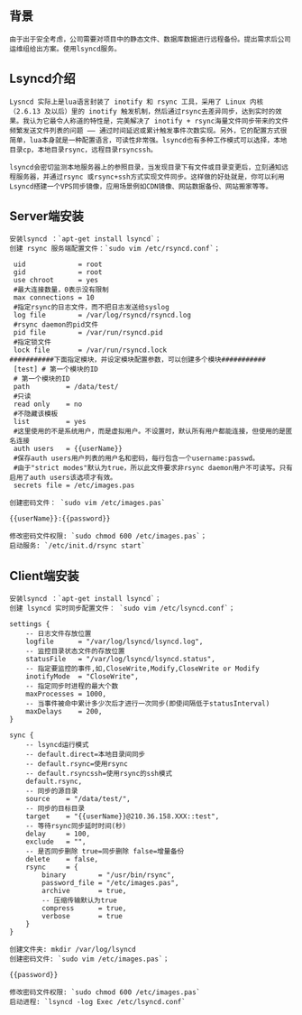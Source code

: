 ## 背景
    由于出于安全考虑，公司需要对项目中的静态文件、数据库数据进行远程备份。提出需求后公司运维组给出方案。使用lsyncd服务。
## Lsyncd介绍
    Lysncd 实际上是lua语言封装了 inotify 和 rsync 工具，采用了 Linux 内核（2.6.13 及以后）里的 inotify 触发机制，然后通过rsync去差异同步，达到实时的效果。我认为它最令人称道的特性是，完美解决了 inotify + rsync海量文件同步带来的文件频繁发送文件列表的问题 —— 通过时间延迟或累计触发事件次数实现。另外，它的配置方式很简单，lua本身就是一种配置语言，可读性非常强。lsyncd也有多种工作模式可以选择，本地目录cp，本地目录rsync，远程目录rsyncssh。
    
    lsyncd会密切监测本地服务器上的参照目录，当发现目录下有文件或目录变更后，立刻通知远程服务器，并通过rsync 或rsync+ssh方式实现文件同步。这样做的好处就是，你可以利用Lsyncd搭建一个VPS同步镜像，应用场景例如CDN镜像、网站数据备份、网站搬家等等。
## Server端安装
    安装lsyncd ：`apt-get install lsyncd`；
    创建 rsync 服务端配置文件：`sudo vim /etc/rsyncd.conf`；
    
```text
 uid             = root
 gid             = root
 use chroot      = yes
 #最大连接数量，0表示没有限制
 max connections = 10
 #指定rsync的日志文件，而不把日志发送给syslog
 log file        = /var/log/rsyncd/rsyncd.log
 #rsync daemon的pid文件
 pid file        = /var/run/rsyncd.pid
 #指定锁文件 
 lock file       = /var/run/rsyncd.lock
###########下面指定模块，并设定模块配置参数，可以创建多个模块###########
 [test] # 第一个模块的ID
 # 第一个模块的ID
 path         = /data/test/
 #只读
 read only    = no
 #不隐藏该模板
 list         = yes
 #这里使用的不是系统用户，而是虚拟用户。不设置时，默认所有用户都能连接，但使用的是匿名连接
 auth users   = {{userName}}
 #保存auth users用户列表的用户名和密码，每行包含一个username:passwd。
 #由于"strict modes"默认为true，所以此文件要求非rsync daemon用户不可读写。只有启用了auth users该选项才有效。
 secrets file = /etc/images.pas
 ```
    创建密码文件： `sudo vim /etc/images.pas`
 
```text
{{userName}}:{{password}}
```
    修改密码文件权限: `sudo chmod 600 /etc/images.pas`；
    启动服务: `/etc/init.d/rsync start`
## Client端安装
    安装lsyncd ：`apt-get install lsyncd`；
    创建 lsyncd 实时同步配置文件： `sudo vim /etc/lsyncd.conf`；
    
```text
settings {
    -- 日志文件存放位置
    logfile      = "/var/log/lsyncd/lsyncd.log",
    -- 监控目录状态文件的存放位置
    statusFile   = "/var/log/lsyncd/lsyncd.status",
    -- 指定要监控的事件,如,CloseWrite,Modify,CloseWrite or Modify
    inotifyMode  = "CloseWrite",
    -- 指定同步时进程的最大个数
    maxProcesses = 1000,
    -- 当事件被命中累计多少次后才进行一次同步(即使间隔低于statusInterval)
    maxDelays    = 200,
}

sync {
    -- lsyncd运行模式
	-- default.direct=本地目录间同步
	-- default.rsync=使用rsync
	-- default.rsyncssh=使用rsync的ssh模式
    default.rsync,
    -- 同步的源目录
    source    = "/data/test/",
    -- 同步的目标目录
    target    = "{{userName}}@210.36.158.XXX::test",
    -- 等待rsync同步延时时间(秒)
    delay     = 100,
    exclude   = "",
    -- 是否同步删除 true=同步删除 false=增量备份
    delete    = false,
    rsync     = {
        binary        = "/usr/bin/rsync",
        password_file = "/etc/images.pas",
        archive       = true,
        -- 压缩传输默认为true
        compress      = true,
        verbose       = true
    }
}
 ```
    创建文件夹: mkdir /var/log/lsyncd
    创建密码文件: `sudo vim /etc/images.pas`；  
    
```text
{{password}} 
```
    修改密码文件权限: `sudo chmod 600 /etc/images.pas`
    启动进程: `lsyncd -log Exec /etc/lsyncd.conf`
